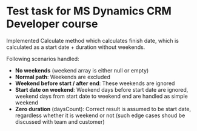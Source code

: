 # Test task for MS Dynamics CRM Developer course
Implemented Calculate method which calculates finish date, which is calculated as a start date + duration without weekends.

Following scenarios handled:
- **No weekends** (weekend array is either null or empty)
- **Normal path**: Weekends are excluded
- **Weekend before start / after end**: These weekends are ignored
- **Start date on weekend**: Weekend days before start date are ignored, weekend days from start date to weekend end are handled as simple weekend
- **Zero duration** (daysCount): Correct result is assumed to be start date, regardless whether it is weekend or not (such edge cases shoud be discussed with team and customer)
